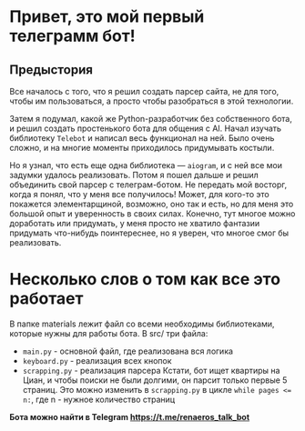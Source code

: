# Привет, это мой первый телеграмм бот!
## Предыстория
Все началось с того, что я решил создать парсер сайта, не для того, чтобы им пользоваться, а просто чтобы разобраться в этой технологии.

Затем я подумал, какой же Python-разработчик без собственного бота, и решил создать простенького бота для общения с AI. 
Начал изучать библиотеку `Telebot` и написал весь функционал на ней. Было очень сложно, и на многие моменты приходилось придумывать костыли.

Но я узнал, что есть еще одна библиотека — `aiogram`, и с ней все мои задумки удалось реализовать. 
Потом я пошел дальше и решил объединить свой парсер с телеграм-ботом. Не передать мой восторг, когда я понял, что у меня все получилось!
Может, для кого-то это покажется элементарщиной, возможно, оно так и есть, но для меня это большой опыт и уверенность в своих силах. 
Конечно, тут многое можно доработать или придумать, у меня просто не хватило фантазии придумать что-нибудь поинтереснее, 
но я уверен, что многое смог бы реализовать.

# Несколько слов о том как все это работает
В папке materials лежит файл со всеми необходимы библиотеками, которые нужны для работы бота.
В src/ три файла:
- `main.py` - основной файл, где реализована вся логика
- `keyboard.py` - реализация всех кнопок
- `scrapping.py` - реализация парсера
Кстати, бот ищет квартиры на Циан, и чтобы поиски не были долгими, он парсит только первые 5 страниц. Это можно изменить
в `scrapping.py` в цикле `while pages <= n:`, где n - нужное количество страниц

__Бота можно найти в Telegram <https://t.me/renaeros_talk_bot>__
